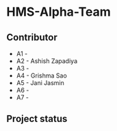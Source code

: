 # HMS-Alpha-Team


## Contributor

- A1 -  
- A2 - Ashish Zapadiya
- A3 - 
- A4 - Grishma Sao
- A5 - Jani Jasmin
- A6 - 
- A7 - 

## Project status

